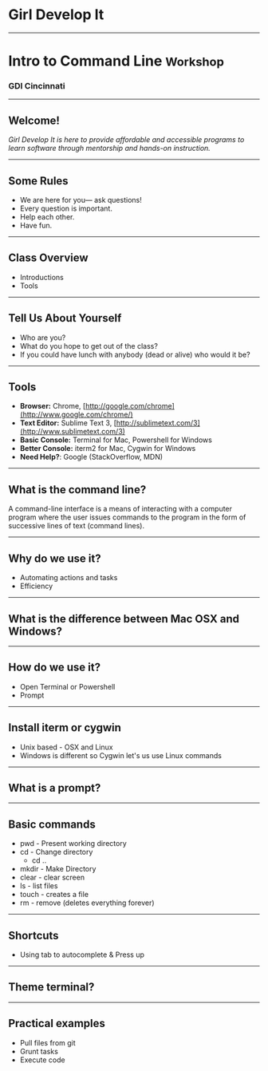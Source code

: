 
# Girl Develop It

---

# Intro to Command Line <small class="gray">Workshop</small>

### GDI Cincinnati

---

## Welcome!

_Girl Develop It is here to provide affordable and accessible programs to learn software through mentorship and hands-on instruction._

---

## Some Rules

* We are here for you&mdash; ask questions!
* Every question is important.
* Help each other.
* Have fun.

---

## Class Overview

* Introductions
* Tools


---

## Tell Us About Yourself

* Who are you?
* What do you hope to get out of the class?
* If you could have lunch with anybody (dead or alive) who would it be?

---

## Tools

* __Browser:__ Chrome, [http://google.com/chrome](http://www.google.com/chrome/)
* __Text Editor:__ Sublime Text 3, [http://sublimetext.com/3](http://www.sublimetext.com/3)
* __Basic Console:__ Terminal for Mac, Powershell for Windows
* __Better Console:__ iterm2 for Mac, Cygwin for Windows
* __Need Help?__: Google (StackOverflow, MDN)

---

## What is the command line?

A command-line interface is a means of interacting with a computer program where the user issues commands to the program in the form of successive lines of text (command lines).

---

## Why do we use it?

* Automating actions and tasks
* Efficiency

---

## What is the difference between Mac OSX and Windows?

---

## How do we use it?

* Open Terminal or Powershell
* Prompt

---

## Install iterm or cygwin

* Unix based - OSX and Linux
* Windows is different so Cygwin let's us use Linux commands

---

## What is a prompt?

---

## Basic commands

* pwd - Present working directory
* cd - Change directory
  * cd ..
* mkdir - Make Directory
* clear - clear screen
* ls - list files
* touch - creates a file
* rm - remove (deletes everything forever)

---

## Shortcuts
* Using tab to autocomplete
& Press up

---

## Theme terminal?

---

## Practical examples

* Pull files from git
* Grunt tasks
* Execute code





